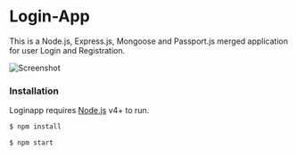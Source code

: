 # Login-App

This is a Node.js, Express.js, Mongoose and Passport.js merged application for user Login and Registration.

![Screenshot](LogIn.png)

### Installation

Loginapp requires [Node.js](https://nodejs.org/) v4+ to run.

```sh
$ npm install
```

```sh
$ npm start
```
